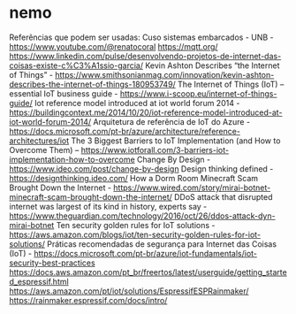 # nemo

Referências que podem ser usadas:
Cuso sistemas embarcados - UNB - <https://www.youtube.com/@renatocoral>
<https://mqtt.org/>
<https://www.linkedin.com/pulse/desenvolvendo-projetos-de-internet-das-coisas-existe-c%C3%A1ssio-garcia/>
Kevin Ashton Describes “the Internet of Things” - <https://www.smithsonianmag.com/innovation/kevin-ashton-describes-the-internet-of-things-180953749/>
The Internet of Things (IoT) – essential IoT business guide - <https://www.i-scoop.eu/internet-of-things-guide/>
Iot reference model introduced at iot world forum 2014 - <https://buildingcontext.me/2014/10/20/iot-reference-model-introduced-at-iot-world-forum-2014/>
Arquitetura de referência de IoT do Azure - <https://docs.microsoft.com/pt-br/azure/architecture/reference-architectures/iot>
The 3 Biggest Barriers to IoT Implementation (and How to Overcome Them) – <https://www.iotforall.com/3-barriers-iot-implementation-how-to-overcome>
Change By Design - <https://www.ideo.com/post/change-by-design>
Design thinking defined - <https://designthinking.ideo.com/>
How a Dorm Room Minecraft Scam Brought Down the Internet - <https://www.wired.com/story/mirai-botnet-minecraft-scam-brought-down-the-internet/>
DDoS attack that disrupted internet was largest of its kind in history, experts say - <https://www.theguardian.com/technology/2016/oct/26/ddos-attack-dyn-mirai-botnet>
Ten security golden rules for IoT solutions - <https://aws.amazon.com/blogs/iot/ten-security-golden-rules-for-iot-solutions/>
Práticas recomendadas de segurança para Internet das Coisas (IoT) - <https://docs.microsoft.com/pt-br/azure/iot-fundamentals/iot-security-best-practices>
<https://docs.aws.amazon.com/pt_br/freertos/latest/userguide/getting_started_espressif.html>
<https://aws.amazon.com/pt/iot/solutions/EspressifESPRainmaker/>
<https://rainmaker.espressif.com/docs/intro/>
